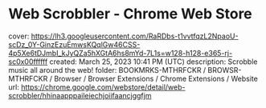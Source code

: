 # Web Scrobbler - Chrome Web Store

cover: https://lh3.googleusercontent.com/RaRDbs-t1vvtfqzL2NpaoU-scDz_0Y-GinzEzuEmwsKQqlGw46CSS-4p5Xe6tDJmbI_kJyQZa5hXGtA6hs8mYd-7L1s=w128-h128-e365-rj-sc0x00ffffff
created: March 25, 2023 10:41 PM (UTC)
description: Scrobble music all around the web!
folder: BOOKMRKS-MTHRFCKR / BROWSR-MTHRFCKR / Browser / Browser Extensions / Chrome Extensions / Website
url: https://chrome.google.com/webstore/detail/web-scrobbler/hhinaapppaileiechjoiifaancjggfjm